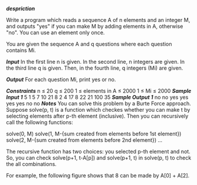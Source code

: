 ***despriction***

Write a program which reads a sequence A of n elements and an integer M, and outputs "yes" if you can make M by adding elements in A, otherwise "no". You can use an element only once.

You are given the sequence A and q questions where each question contains Mi.

***Input***
In the first line n is given. In the second line, n integers are given. In the third line q is given. Then, in the fourth line, q integers (Mi) are given.

***Output***
For each question Mi, print yes or no.

***Constraints***
n ≤ 20
q ≤ 200
1 ≤ elements in A ≤ 2000
1 ≤ Mi ≤ 2000
***Sample Input 1***
5
1 5 7 10 21
8
2 4 17 8 22 21 100 35
***Sample Output 1***
no
no
yes
yes
yes
yes
no
no
***Notes***
You can solve this problem by a Burte Force approach. Suppose solve(p, t) is a function which checkes whether you can make t by selecting elements after p-th element (inclusive). Then you can recursively call the following functions:

solve(0, M)
solve(1, M-{sum created from elements before 1st element})
solve(2, M-{sum created from elements before 2nd element})
...

The recursive function has two choices: you selected p-th element and not. So, you can check solve(p+1, t-A[p]) and solve(p+1, t) in solve(p, t) to check the all combinations.

For example, the following figure shows that 8 can be made by A[0] + A[2].